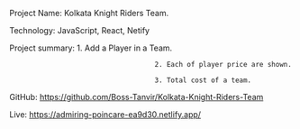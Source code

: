Project Name: Kolkata Knight Riders Team. 

Technology: JavaScript, React, Netify 

Project summary: 1. Add a Player in a Team. 

                                        2. Each of player price are shown.                                                                 

                                        3. Total cost of a team.  

GitHub: https://github.com/Boss-Tanvir/Kolkata-Knight-Riders-Team 

Live: https://admiring-poincare-ea9d30.netlify.app/ 
